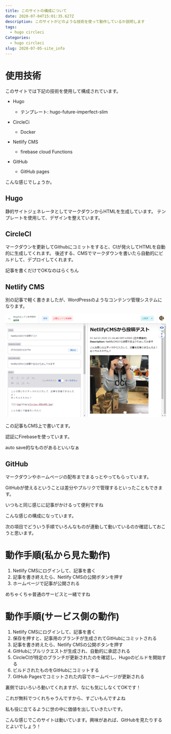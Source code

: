 ```yaml
---
title: このサイトの構成について
date: 2020-07-04T15:01:35.627Z
description: このサイトがどのような技術を使って動作しているか説明します
tags:
  - hugo circleci
Categories:
  - hugo circleci
slug: 2020-07-05-site_info
---
```

# 使用技術

このサイトでは下記の技術を使用して構成されています。

* Hugo

  * テンプレート: hugo-future-imperfect-slim
* CircleCi

  * Docker
* Netlify CMS

  * firebase cloud Functions
* GitHub

  * GitHub pages

こんな感じでしょうか。

## Hugo

静的サイトジェネレータとしてマークダウンからHTMLを生成しています。
テンプレートを使用して、デザインを整えています。

## CircleCI

マークダウンを更新してGithubにコミットをすると、CIが発火してHTMLを自動的に生成してくれます。
後述する、CMSでマークダウンを書いたら自動的にビルドして、デプロイしてくれます。

記事を書くだけでOKなのはらくちん

## Netlify CMS

別の記事で軽く書きましたが、WordPressのようなコンテンツ管理システムになります。

![](/img/blog/2020-07-04_23h42_31.png)

この記事もCMS上で書いてます。

認証にFirebaseを使っています。

auto save的なものがあるといいなぁ

## GitHub

マークダウンやホームページの配布までまるっとやってもらっています。

GitHubが使えるということは差分やプルリクで管理するといったこともできます。

いつもと同じ感じに記事がかけるって便利ですね

こんな感じの構成になっています。

次の項目でどういう手順でいろんなものが連動して動いているのか確認しておこうと思います。

# 動作手順(私から見た動作)

1. Netlify CMSにログインして、記事を書く
2. 記事を書き終えたら、Netlify CMSの公開ボタンを押す
3. ホームページで記事が公開される

めちゃくちゃ普通のサービスと一緒ですね

# 動作手順(サービス側の動作)

1. Netlify CMSにログインして、記事を書く
2. 保存を押すと、記事用のブランチが生成されてGitHubにコミットされる
3. 記事を書き終えたら、Netlify CMSの公開ボタンを押す
4. GitHubにプルリクエストが生成され、自動的に承認される
5. CircleCIが特定のブランチが更新されたのを確認し、Hugoのビルドを開始する
6. ビルドされたものをGitHubにコミットする
7. GitHub Pagesでコミットされた内容でホームページが更新される

裏側ではいろいろ動いてくれますが、なにも気にしなくてOKです！

これが無料でつくれちゃうんですから、すごいもんですよね

私も役に立てるように世の中に価値を出していきたいです。

こんな感じでこのサイトは動いています。興味があれば、GitHubを見たりするとよいでしょう！